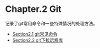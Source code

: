# Chapter.2 Git

记录了git常用命令和一些特殊情况的处理方法。

* [Section2.1 git常见命令](01_git_command.md)
* [Section2.2 git下拉远程库](02_git_pull_clone.md)
